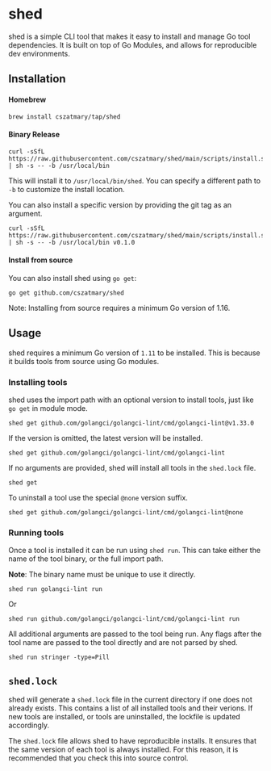 # shed

shed is a simple CLI tool that makes it easy to install and manage Go tool dependencies.
It is built on top of Go Modules, and allows for reproducible dev environments.

## Installation

#### Homebrew

```
brew install cszatmary/tap/shed
```

#### Binary Release

```
curl -sSfL https://raw.githubusercontent.com/cszatmary/shed/main/scripts/install.sh | sh -s -- -b /usr/local/bin
```

This will install it to `/usr/local/bin/shed`. You can specify a different path to `-b` to customize the install location.

You can also install a specific version by providing the git tag as an argument.

```
curl -sSfL https://raw.githubusercontent.com/cszatmary/shed/main/scripts/install.sh | sh -s -- -b /usr/local/bin v0.1.0
```

#### Install from source

You can also install shed using `go get`:

```
go get github.com/cszatmary/shed
```

Note: Installing from source requires a minimum Go version of 1.16.

## Usage

shed requires a minimum Go version of `1.11` to be installed. This is because it builds tools from source using Go modules.

### Installing tools

shed uses the import path with an optional version to install tools, just like `go get` in module mode.

```
shed get github.com/golangci/golangci-lint/cmd/golangci-lint@v1.33.0
```

If the version is omitted, the latest version will be installed.

```
shed get github.com/golangci/golangci-lint/cmd/golangci-lint
```

If no arguments are provided, shed will install all tools in the `shed.lock` file.

```
shed get
```

To uninstall a tool use the special `@none` version suffix.

```
shed get github.com/golangci/golangci-lint/cmd/golangci-lint@none
```

### Running tools

Once a tool is installed it can be run using `shed run`. This can take either the name of the tool binary,
or the full import path.

**Note**: The binary name must be unique to use it directly.

```
shed run golangci-lint run
```

Or

```
shed run github.com/golangci/golangci-lint/cmd/golangci-lint run
```

All additional arguments are passed to the tool being run. Any flags after the tool name are passed to the
tool directly and are not parsed by shed.

```
shed run stringer -type=Pill
```

## `shed.lock`

shed will generate a `shed.lock` file in the current directory if one does not already exists. This contains a list of all
installed tools and their verions. If new tools are installed, or tools are uninstalled, the lockfile is updated accordingly.

The `shed.lock` file allows shed to have reproducible installs. It ensures that the same version of each tool is always installed.
For this reason, it is recommended that you check this into source control.

